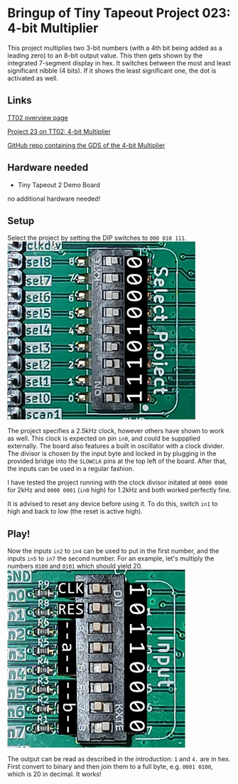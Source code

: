 # Bringup of Tiny Tapeout Project 023: 4-bit Multiplier

This project multiplies two 3-bit numbers (with a 4th bit being added as a leading zero) to an 8-bit output value. This then gets shown by the integrated 7-segment display in hex. It switches between the most and least significant nibble (4 bits). If it shows the least significant one, the dot is activated as well.

## Links

[TT02 overview page](https://tinytapeout.com/runs/tt02/)

[Project 23 on TT02: 4-bit Multiplier](https://tinytapeout.com/runs/tt02/023/)

[GitHub repo containing the GDS of the 4-bit Multiplier](https://github.com/kuriousd/tt02-4bit-multiplier)


## Hardware needed

- Tiny Tapeout 2 Demo Board

no additional hardware needed!

## Setup

Select the project by setting the DIP switches to ``000 010 111``.
![TT02 board select project](img/tt02_board_project_p23.jpg)

The project specifies a 2.5kHz clock, however others have shown to work as well. This clock is expected on pin ``in0``, and could be suppplied externally. The board also features a built in oscillator with a clock divider. The divisor is chosen by the input byte and locked in by plugging in the provided bridge into the ``SLOWCLK`` pins at the top left of the board. After that, the inputs can be used in a regular fashion.

I have tested the project running with the clock divisor initated at ``0000 0000`` for 2kHz and ``0000 0001`` (``in0`` high) for 1.2kHz and both worked perfectly fine.

It is advised to reset any device before using it. To do this, switch ``in1`` to high and back to low (the reset is active high).

## Play!

Now the inputs ``in2`` to ``in4`` can be used to put in the first number, and the inputs ``in5`` to ``in7`` the second number. For an example, let's multiply the numbers ``0100`` and ``0101`` which should yield 20.
![TT02 board select project](img/tt02_board_input_example.jpg)

The output can be read as described in the introduction: ``1`` and ``4.`` are in hex. First convert to binary and then join them to a full byte, e.g. ``0001 0100``, which is 20 in decimal. It works!
